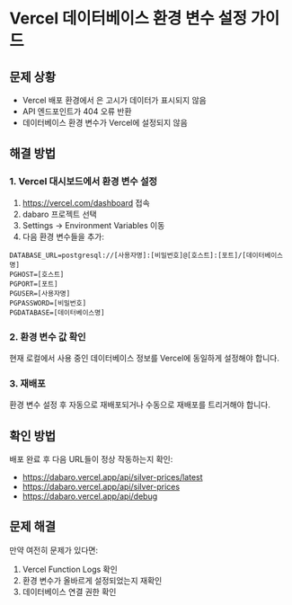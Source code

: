 # Vercel 데이터베이스 환경 변수 설정 가이드

## 문제 상황
- Vercel 배포 환경에서 은 고시가 데이터가 표시되지 않음
- API 엔드포인트가 404 오류 반환
- 데이터베이스 환경 변수가 Vercel에 설정되지 않음

## 해결 방법

### 1. Vercel 대시보드에서 환경 변수 설정
1. https://vercel.com/dashboard 접속
2. dabaro 프로젝트 선택
3. Settings → Environment Variables 이동
4. 다음 환경 변수들을 추가:

```
DATABASE_URL=postgresql://[사용자명]:[비밀번호]@[호스트]:[포트]/[데이터베이스명]
PGHOST=[호스트]
PGPORT=[포트]
PGUSER=[사용자명]
PGPASSWORD=[비밀번호]
PGDATABASE=[데이터베이스명]
```

### 2. 환경 변수 값 확인
현재 로컬에서 사용 중인 데이터베이스 정보를 Vercel에 동일하게 설정해야 합니다.

### 3. 재배포
환경 변수 설정 후 자동으로 재배포되거나 수동으로 재배포를 트리거해야 합니다.

## 확인 방법
배포 완료 후 다음 URL들이 정상 작동하는지 확인:
- https://dabaro.vercel.app/api/silver-prices/latest
- https://dabaro.vercel.app/api/silver-prices
- https://dabaro.vercel.app/api/debug

## 문제 해결
만약 여전히 문제가 있다면:
1. Vercel Function Logs 확인
2. 환경 변수가 올바르게 설정되었는지 재확인
3. 데이터베이스 연결 권한 확인